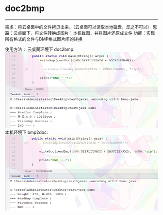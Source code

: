 # doc2bmp

------

需求：将云桌面中的文件拷贝出来。（云桌面可以读取本地磁盘，反之不可以）
思路：云桌面下，将文件转换成图片；本机截图，并将图片还原成文件
功能：实现所有格式的文件与BMP格式图片间的转换

使用方法：
云桌面环境下 doc2bmp:
![doc2bmp](https://github.com/wuguangnuo/doc2bmp/blob/master/img/doc2bmp.png)
本机环境下 bmp2doc:
![bmp2doc](https://github.com/wuguangnuo/doc2bmp/blob/master/img/bmp2doc.png)
